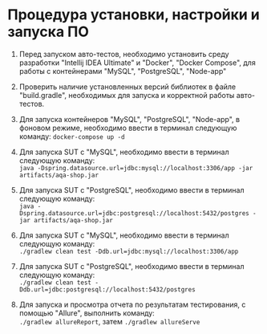 # Процедура установки, настройки и запуска ПО
1. Перед запуском авто-тестов, необходимо уcтановить среду разработки "Intellij IDEA Ultimate" и "Docker", "Docker Compose", для работы с контейнерами "MySQL", "PostgreSQL", "Node-app"

2. Проверить наличие установленных версий библиотек в файле "build.gradle", необходимых для запуска и корректной работы авто-тестов.

3. Для запуска контейнеров "MySQL", "PostgreSQL", "Node-app", в фоновом режиме, необходимо ввести в терминал следующую команду: `docker-compose up -d`
4. Для запуска SUT с "MySQL",  необходимо ввести в терминал следующую команду:  
`java -Dspring.datasource.url=jdbc:mysql://localhost:3306/app -jar artifacts/aqa-shop.jar`
5. Для запуска SUT с "PostgreSQL",  необходимо ввести в терминал следующую команду:  
`java -Dspring.datasource.url=jdbc:postgresql://localhost:5432/postgres -jar artifacts/aqa-shop.jar`
6. Для запуска SUT с "MySQL",  необходимо ввести в терминал следующую команду:  
`./gradlew clean test -Ddb.url=jdbc:mysql://localhost:3306/app`
7. Для запуска SUT с "PostgreSQL",  необходимо ввести в терминал следующую команду:  
`./gradlew clean test -Ddb.url=jdbc:postgresql://localhost:5432/postgres`
8. Для запуска и просмотра отчета по результатам тестирования, с помощью "Allure", выполнить команду:  
`./gradlew allureReport`, затем `./gradlew allureServe`
